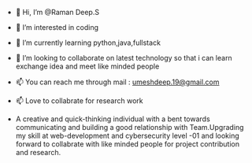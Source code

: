 - 👋 Hi, I’m @Raman Deep.S
- 👀 I’m interested in coding
- 🌱 I’m currently learning python,java,fullstack
- 💞️ I’m looking to collaborate on latest technology so that i can learn exchange idea and meet like minded people
- 📫 You can reach me through mail : umeshdeep.19@gmail.com
- 📫 Love to collabrate for research work

-    A creative and quick-thinking individual with a bent towards communicating and building a good relationship with Team.Upgrading my skill at web-development and cybersecurity      level -01 and looking forward to collabrate with like minded people for project contribution and research.
<!---
Raman18crypto/Raman18crypto is a ✨ special ✨ repository because its `README.md` (this file) appears on your GitHub profile.
You can click the Preview link to take a look at your changes.
--->
